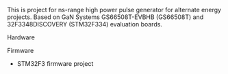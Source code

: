 This is project for ns-range high power pulse generator for alternate energy projects.
Based on GaN Systems GS66508T-EVBHB	(GS66508T) and 32F3348DISCOVERY (STM32F334) evaluation boards.

Hardware

 
Firmware
 - STM32F3 firmware project